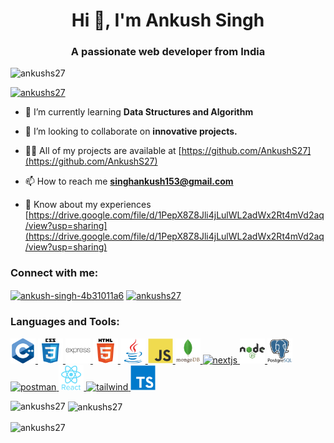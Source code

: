 <h1 align="center">Hi 👋, I'm Ankush Singh</h1>
<h3 align="center">A passionate web developer from India</h3>

<p align="left"> <img src="https://komarev.com/ghpvc/?username=ankushs27&label=Profile%20views&color=0e75b6&style=flat" alt="ankushs27" /> </p>

<p align="left"> <a href="https://github.com/ryo-ma/github-profile-trophy"><img src="https://github-profile-trophy.vercel.app/?username=ankushs27" alt="ankushs27" /></a> </p>

- 🌱 I’m currently learning **Data Structures and Algorithm**

- 👯 I’m looking to collaborate on **innovative projects.**

- 👨‍💻 All of my projects are available at [https://github.com/AnkushS27](https://github.com/AnkushS27)

- 📫 How to reach me **singhankush153@gmail.com**

- 📄 Know about my experiences [https://drive.google.com/file/d/1PepX8Z8Jli4jLulWL2adWx2Rt4mVd2aq/view?usp=sharing](https://drive.google.com/file/d/1PepX8Z8Jli4jLulWL2adWx2Rt4mVd2aq/view?usp=sharing)

<h3 align="left">Connect with me:</h3>
<p align="left">
<a href="https://linkedin.com/in/ankush-singh-4b31011a6" target="blank"><img align="center" src="https://raw.githubusercontent.com/rahuldkjain/github-profile-readme-generator/master/src/images/icons/Social/linked-in-alt.svg" alt="ankush-singh-4b31011a6" height="30" width="40" /></a>
<a href="https://www.leetcode.com/ankushs27" target="blank"><img align="center" src="https://raw.githubusercontent.com/rahuldkjain/github-profile-readme-generator/master/src/images/icons/Social/leet-code.svg" alt="ankushs27" height="30" width="40" /></a>
</p>

<h3 align="left">Languages and Tools:</h3>
<p align="left"> <a href="https://www.w3schools.com/cpp/" target="_blank" rel="noreferrer"> <img src="https://raw.githubusercontent.com/devicons/devicon/master/icons/cplusplus/cplusplus-original.svg" alt="cplusplus" width="40" height="40"/> </a> <a href="https://www.w3schools.com/css/" target="_blank" rel="noreferrer"> <img src="https://raw.githubusercontent.com/devicons/devicon/master/icons/css3/css3-original-wordmark.svg" alt="css3" width="40" height="40"/> </a> <a href="https://expressjs.com" target="_blank" rel="noreferrer"> <img src="https://raw.githubusercontent.com/devicons/devicon/master/icons/express/express-original-wordmark.svg" alt="express" width="40" height="40"/> </a> <a href="https://www.w3.org/html/" target="_blank" rel="noreferrer"> <img src="https://raw.githubusercontent.com/devicons/devicon/master/icons/html5/html5-original-wordmark.svg" alt="html5" width="40" height="40"/> </a> <a href="https://www.java.com" target="_blank" rel="noreferrer"> <img src="https://raw.githubusercontent.com/devicons/devicon/master/icons/java/java-original.svg" alt="java" width="40" height="40"/> </a> <a href="https://developer.mozilla.org/en-US/docs/Web/JavaScript" target="_blank" rel="noreferrer"> <img src="https://raw.githubusercontent.com/devicons/devicon/master/icons/javascript/javascript-original.svg" alt="javascript" width="40" height="40"/> </a> <a href="https://www.mongodb.com/" target="_blank" rel="noreferrer"> <img src="https://raw.githubusercontent.com/devicons/devicon/master/icons/mongodb/mongodb-original-wordmark.svg" alt="mongodb" width="40" height="40"/> </a> <a href="https://nextjs.org/" target="_blank" rel="noreferrer"> <img src="https://cdn.worldvectorlogo.com/logos/nextjs-2.svg" alt="nextjs" width="40" height="40"/> </a> <a href="https://nodejs.org" target="_blank" rel="noreferrer"> <img src="https://raw.githubusercontent.com/devicons/devicon/master/icons/nodejs/nodejs-original-wordmark.svg" alt="nodejs" width="40" height="40"/> </a> <a href="https://www.postgresql.org" target="_blank" rel="noreferrer"> <img src="https://raw.githubusercontent.com/devicons/devicon/master/icons/postgresql/postgresql-original-wordmark.svg" alt="postgresql" width="40" height="40"/> </a> <a href="https://postman.com" target="_blank" rel="noreferrer"> <img src="https://www.vectorlogo.zone/logos/getpostman/getpostman-icon.svg" alt="postman" width="40" height="40"/> </a> <a href="https://reactjs.org/" target="_blank" rel="noreferrer"> <img src="https://raw.githubusercontent.com/devicons/devicon/master/icons/react/react-original-wordmark.svg" alt="react" width="40" height="40"/> </a> <a href="https://tailwindcss.com/" target="_blank" rel="noreferrer"> <img src="https://www.vectorlogo.zone/logos/tailwindcss/tailwindcss-icon.svg" alt="tailwind" width="40" height="40"/> </a> <a href="https://www.typescriptlang.org/" target="_blank" rel="noreferrer"> <img src="https://raw.githubusercontent.com/devicons/devicon/master/icons/typescript/typescript-original.svg" alt="typescript" width="40" height="40"/> </a> </p>

<p><img align="left" src="https://github-readme-stats.vercel.app/api/top-langs?username=ankushs27&show_icons=true&locale=en&layout=compact" alt="ankushs27" /></p>

<p>&nbsp;<img align="center" src="https://github-readme-stats.vercel.app/api?username=ankushs27&show_icons=true&locale=en" alt="ankushs27" /></p>

<p><img align="center" src="https://github-readme-streak-stats.herokuapp.com/?user=ankushs27&" alt="ankushs27" /></p>
